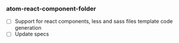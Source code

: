 ### atom-react-component-folder

* [ ] Support for react components, less and sass files template code generation
* [ ] Update specs
